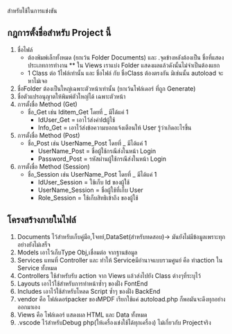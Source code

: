 สำหรับใช้ในการแข่งขัน
## กฎการตั้งชื่อสำหรับ Project นี้
1. ชื่อไฟล์
    * ต้องพิมพ์เล็กทั้งหมด (ยกเว้น Folder Documents) และ .จุดข้างหลังต้องเป็น ชื่อที่แสดงประเภทการทำงาน ** ใน Views เราแบ่ง Folder แสดงผลแล้วดังนั้นไม่จำเป็นต้องแยก
    * 1 Class ต่อ 1ไฟล์เท่านั้น และ ชื่อไฟล์ กับ ชื่อClass ต้องตรงกัน มิเช่นนั้น autoload จะหาไม่เจอ
1. ชื่อFolder ต้องเป็นใหญ่เฉพาะตัวหน้าเท่านั้น (ยกเว้นโฟล์เดอร์ ที่ถูก Generate)
1. ชื่อตัวแปรอนุญาตให้พิมพ์ตัวใหญ่ได้ เฉพาะตัวหน้า
1. การตั้งชื่อ Method (Get)
    * ชื่อ_Get เช่น Iditem_Get โดยที่ _ มีได้แค่ 1
        * IdUser_Get = เอาไว้ส่งค่าIdผู้ใช้
        * Info_Get = เอาไว้ส่งข้อความบอกแจ้งเตือนให้ User รู้ว่าเกิดอะไรขึ้น
1. การตั้งชื่อ Method (Post)
    * ชื่อ_Post เช่น UserName_Post โดยที่ _ มีได้แค่ 1
        * UserName_Post = ชื่อผู้ใช้กรณีส่งในหน้า Login
        * Password_Post = รหัสผ่านผู้ใช้กรณีส่งในหน้า Login
1. การตั้งชื่อ Method (Session)
    * ชื่อ_Session เช่น UserName_Post โดยที่ _ มีได้แค่ 1
        * IdUser_Session = ใช้เก็บ Id ของผู้ใช้
        * UserName_Session = ชื่อผู้ใช้ที่เก็บ User
        * Role_Session = ใช้เก็บสิทธิเข้าถึง ของผู้ใช้
## โครงสร้างภายในไฟล์ 
1. Documents
ไว้สำหรับเก็บคู่มือ,โจทย์,DataSet(สำหรับทดสอบ)-> มันยังไม่มีข้อมูลเพราะทุกอย่างยังไม่เสร็จ
1. Models
เอาไว้เก็บType Obj,เชื่อมต่อ จากฐานข้อมูล
1. Services
แทนที่ Controller และ ทำให้ Serviceมีอำนาจแบบรวมศูนย์ คือ ทำaction ใน Service ทั้งหมด
1. Controllers ใช้สำหรับรับ action จาก Views แล้วส่งไปยัง Class ต่างๆที่ระบุไว้
1. Layouts เอาไว้ใช้สำหรับการทำหน้าซ้ำๆ ของฝั่ง FontEnd
1. Includes เอาไว้ใช้สำหรับโหลด Script ซ้ำๆ ของฝั่ง BackEnd
1. vendor 
คือ โฟล์เดอร์packer ของMPDF เรียกใช้แค่ autoload.php ก็พอมันจะดึงทุกอย่างออกมาเอง
1. Views 
คือ โฟล์เดอร์ แสดงผล HTML และ Data ทั้งหมด
1. .vscode
ไว้สำหรับDebug php(ให้เครื่องเข่งใช้ได้ทุกเครื่อง) ไม่เกี่ยวกับ Projectจริง